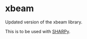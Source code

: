 # xbeam
Updated version of the xbeam library.

This is to be used with [SHARPy](https://github.com/imperialcollegelondon/sharpy).
